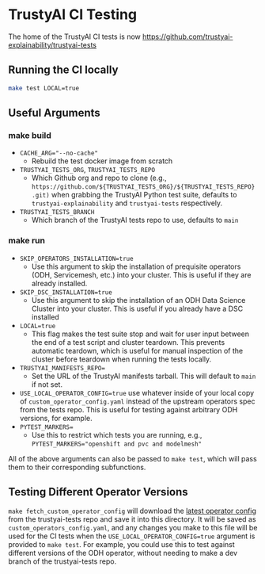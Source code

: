 # TrustyAI CI Testing
The home of the TrustyAI CI tests is now https://github.com/trustyai-explainability/trustyai-tests

## Running the CI locally
```bash
make test LOCAL=true
```

## Useful Arguments

### make build
* `CACHE_ARG="--no-cache"`
  * Rebuild the test docker image from scratch
* `TRUSTYAI_TESTS_ORG`, `TRUSTYAI_TESTS_REPO`
  * Which Github org and repo to clone (e.g.,  `https://github.com/${TRUSTYAI_TESTS_ORG}/${TRUSTYAI_TESTS_REPO}.git)` when grabbing the TrustyAI Python test suite, defaults to `trustyai-explainability` and `trustyai-tests` respectively.
* `TRUSTYAI_TESTS_BRANCH`
  * Which branch of the TrustyAI tests repo to use, defaults to `main`

### make run
* `SKIP_OPERATORS_INSTALLATION=true`
  * Use this argument to skip the installation of prequisite operators (ODH, Servicemesh, etc.) into your cluster. This is useful
  if they are already installed.
* `SKIP_DSC_INSTALLATION=true`
  * Use this argument to skip the installation of an ODH Data Science Cluster into your cluster. This is useful
      if you already have a DSC installed
* `LOCAL=true`
  * This flag makes the test suite stop and wait for user input between the end of a test script and cluster teardown. This prevents automatic teardown, which is useful for manual inspection of the cluster before teardown when running the tests locally.
* `TRUSTYAI_MANIFESTS_REPO=`
  * Set the URL of the TrustyAI manifests tarball. This will default to `main` if not set.
* `USE_LOCAL_OPERATOR_CONFIG=true` use whatever inside of your local copy of `custom_operator_config.yaml` instead of the upstream operators spec
from the tests repo. This is useful for testing against arbitrary ODH versions, for example. 
* `PYTEST_MARKERS=`
  * Use this to restrict which tests you are running, e.g., `PYTEST_MARKERS="openshift and pvc and modelmesh"`

All of the above arguments can also be passed to `make test`, which will pass them to their corresponding subfunctions.

## Testing Different Operator Versions
`make fetch_custom_operator_config`
will download the [latest operator config](https://raw.githubusercontent.com/trustyai-explainability/trustyai-tests/refs/heads/main/trustyai_tests/setup/operators_config.yaml) from the trustyai-tests repo and save it into this directory. It will be saved as `custom_operators_config.yaml`, and any
changes you make to this file will be used for the CI tests when the `USE_LOCAL_OPERATOR_CONFIG=true` argument is provided to `make test`. For example, you could use this to test against 
different versions of the ODH operator, without needing to make a dev branch of the trustyai-tests repo. 